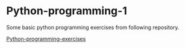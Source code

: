 # Python-programming-1
Some basic python programming exercises from following repository.

[Python-programming-exercises](https://github.com/zhiwehu/Python-programming-exercises)
